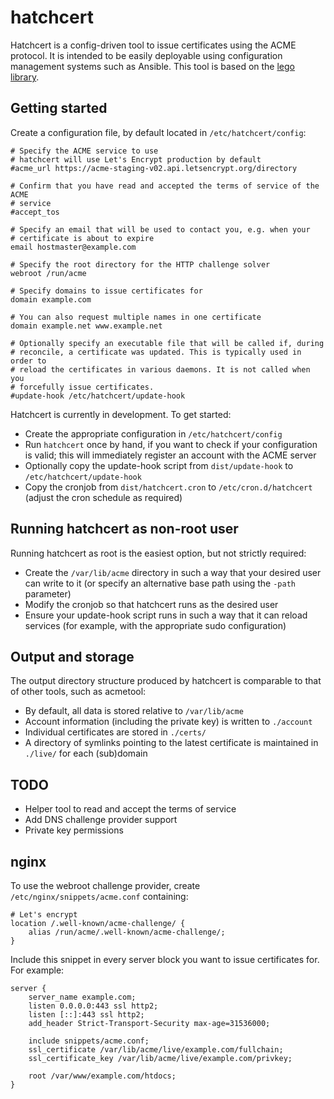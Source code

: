 # hatchcert

Hatchcert is a config-driven tool to issue certificates using the ACME protocol.
It is intended to be easily deployable using configuration management systems
such as Ansible.
This tool is based on the [lego library](https://go-acme.github.io/lego/).


## Getting started

Create a configuration file, by default located in `/etc/hatchcert/config`:

    # Specify the ACME service to use
    # hatchcert will use Let's Encrypt production by default
    #acme_url https://acme-staging-v02.api.letsencrypt.org/directory

    # Confirm that you have read and accepted the terms of service of the ACME
    # service
    #accept_tos

    # Specify an email that will be used to contact you, e.g. when your
    # certificate is about to expire
    email hostmaster@example.com

    # Specify the root directory for the HTTP challenge solver
    webroot /run/acme

    # Specify domains to issue certificates for
    domain example.com

    # You can also request multiple names in one certificate
    domain example.net www.example.net

    # Optionally specify an executable file that will be called if, during
    # reconcile, a certificate was updated. This is typically used in order to
    # reload the certificates in various daemons. It is not called when you
    # forcefully issue certificates.
    #update-hook /etc/hatchcert/update-hook


Hatchcert is currently in development.
To get started:

* Create the appropriate configuration in `/etc/hatchcert/config`
* Run `hatchcert` once by hand, if you want to check if your configuration is
  valid; this will immediately register an account with the ACME server
* Optionally copy the update-hook script from `dist/update-hook` to `/etc/hatchcert/update-hook`
* Copy the cronjob from `dist/hatchcert.cron` to
  `/etc/cron.d/hatchcert` (adjust the cron schedule as required)



## Running hatchcert as non-root user

Running hatchcert as root is the easiest option, but not strictly required:

* Create the `/var/lib/acme` directory in such a way that your desired user can
  write to it (or specify an alternative base path using the `-path` parameter)
* Modify the cronjob so that hatchcert runs as the desired user
* Ensure your update-hook script runs in such a way that it can reload services
  (for example, with the appropriate sudo configuration)


## Output and storage

The output directory structure produced by hatchcert is comparable to that of
other tools, such as acmetool:

* By default, all data is stored relative to `/var/lib/acme`
* Account information (including the private key) is written to `./account`
* Individual certificates are stored in `./certs/`
* A directory of symlinks pointing to the latest certificate is maintained in
  `./live/` for each (sub)domain


## TODO

* Helper tool to read and accept the terms of service
* Add DNS challenge provider support
* Private key permissions


## nginx

To use the webroot challenge provider, create `/etc/nginx/snippets/acme.conf`
containing:

    # Let's encrypt
    location /.well-known/acme-challenge/ {
        alias /run/acme/.well-known/acme-challenge/;
    }

Include this snippet in every server block you want to issue certificates for.
For example:

    server {
        server_name example.com;
        listen 0.0.0.0:443 ssl http2;
        listen [::]:443 ssl http2;
        add_header Strict-Transport-Security max-age=31536000;

        include snippets/acme.conf;
        ssl_certificate /var/lib/acme/live/example.com/fullchain;
        ssl_certificate_key /var/lib/acme/live/example.com/privkey;

        root /var/www/example.com/htdocs;
    }
